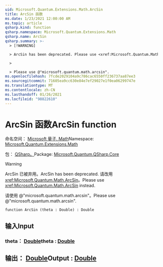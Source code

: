 ```yaml
---
uid: Microsoft.Quantum.Extensions.Math.ArcSin
title: ArcSin 函数
ms.date: 1/23/2021 12:00:00 AM
ms.topic: article
qsharp.kind: function
qsharp.namespace: Microsoft.Quantum.Extensions.Math
qsharp.name: ArcSin
qsharp.summary: >-
  > [!WARNING]

  > ArcSin has been deprecated. Please use <xref:Microsoft.Quantum.Math.ArcSin> instead.

  >

  > Please use @"microsoft.quantum.math.arcsin".
ms.openlocfilehash: 7fcde2029104a9c786cac6550ff236737aa87ee3
ms.sourcegitcommit: 71605ea9cc630e84e7ef29027e1f0ea06299747e
ms.translationtype: MT
ms.contentlocale: zh-CN
ms.lasthandoff: 01/26/2021
ms.locfileid: "98822610"
---
```

# <a name="arcsin-function"></a><span data-ttu-id="0a9c3-102">ArcSin 函数</span><span class="sxs-lookup"><span data-stu-id="0a9c3-102">ArcSin function</span></span>

<span data-ttu-id="0a9c3-103">命名空间： [Microsoft 量子. Math](xref:Microsoft.Quantum.Extensions.Math)</span><span class="sxs-lookup"><span data-stu-id="0a9c3-103">Namespace: [Microsoft.Quantum.Extensions.Math](xref:Microsoft.Quantum.Extensions.Math)</span></span>

<span data-ttu-id="0a9c3-104">包： [QSharp。](https://nuget.org/packages/Microsoft.Quantum.QSharp.Core)</span><span class="sxs-lookup"><span data-stu-id="0a9c3-104">Package: [Microsoft.Quantum.QSharp.Core](https://nuget.org/packages/Microsoft.Quantum.QSharp.Core)</span></span>


> [!WARNING]
> <span data-ttu-id="0a9c3-105">ArcSin 已被弃用。</span><span class="sxs-lookup"><span data-stu-id="0a9c3-105">ArcSin has been deprecated.</span></span> <span data-ttu-id="0a9c3-106">请改用 <xref:Microsoft.Quantum.Math.ArcSin>。</span><span class="sxs-lookup"><span data-stu-id="0a9c3-106">Please use <xref:Microsoft.Quantum.Math.ArcSin> instead.</span></span>
>
> <span data-ttu-id="0a9c3-107">请使用 @"microsoft.quantum.math.arcsin"。</span><span class="sxs-lookup"><span data-stu-id="0a9c3-107">Please use @"microsoft.quantum.math.arcsin".</span></span>



```qsharp
function ArcSin (theta : Double) : Double
```


## <a name="input"></a><span data-ttu-id="0a9c3-108">输入</span><span class="sxs-lookup"><span data-stu-id="0a9c3-108">Input</span></span>

### <a name="theta--double"></a><span data-ttu-id="0a9c3-109">theta： [Double](xref:microsoft.quantum.lang-ref.double)</span><span class="sxs-lookup"><span data-stu-id="0a9c3-109">theta : [Double](xref:microsoft.quantum.lang-ref.double)</span></span>





## <a name="output--double"></a><span data-ttu-id="0a9c3-110">输出： [Double](xref:microsoft.quantum.lang-ref.double)</span><span class="sxs-lookup"><span data-stu-id="0a9c3-110">Output : [Double](xref:microsoft.quantum.lang-ref.double)</span></span>

